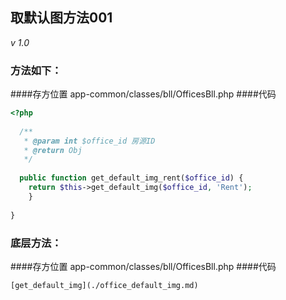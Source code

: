 ## 取默认图方法001

_v 1.0_

### 方法如下：
####存方位置
	app-common/classes/bll/OfficesBll.php
####代码
```php
<?php
  
  /**
   * @param int $office_id 房源ID
   * @return Obj 
   */
   
  public function get_default_img_rent($office_id) {
  	return $this->get_default_img($office_id, 'Rent');
	}
	
}
```

### 底层方法：
####存方位置
	app-common/classes/bll/OfficesBll.php
####代码

	[get_default_img](./office_default_img.md)
